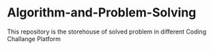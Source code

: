 # Algorithm-and-Problem-Solving

This repository is the storehouse of solved problem in different Coding Challange Platform
